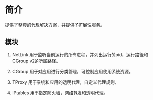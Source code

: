 # 简介
提供了整套的代理解决方案，并提供了扩展性服务。

## 模块

1. NetLink
用于监听当前运行的所有进程，并列出运行的pid，运行路径和CGroup v2的所属路径。

2. CGroup
用于对应用进行分类管理，可控制应用使用系统资源。

3. TProxy
用于系统和应用的透明代理，自定义代理规则。

4. IPtables
用于指定防火墙，网络转发和透明代理。
